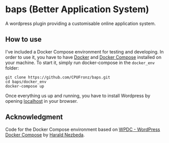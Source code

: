 # baps (Better Application System)
A wordpress plugin providing a customisable online application system.

## How to use
I've included a Docker Compose environment for testing and developing. In order to use it, you have to have [Docker](https://www.docker.com/) and [Docker Compose](https://docs.docker.com/compose/) installed on your machine. To start it, simply run docker-compose in the `docker_env` folder:
```
git clone https://github.com/CPUFronz/baps.git
cd baps/docker_env
docker-compose up
```
Once everything us up and running, you have to install Wordpress by opening [localhost](http://localhost) in your browser.


## Acknowledgment
Code for the Docker Compose environment based on [WPDC - WordPress Docker Compose](https://github.com/nezhar/wordpress-docker-compose) by [Harald Nezbeda](https://github.com/nezhar).

